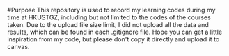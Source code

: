 #Purpose
This repository is used to record my learning codes during my time at HKUSTGZ, including but not limited to the codes of the courses taken. Due to the upload file size limit, I did not upload all the data and results, which can be found in each .gitignore file. Hope you can get a little inspiration from my code, but please don't copy it directly and upload it to canvas.